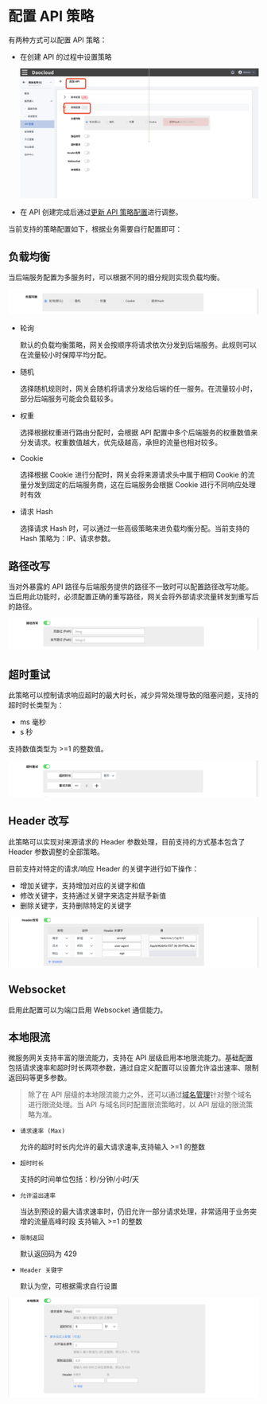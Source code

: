 # 配置 API 策略

有两种方式可以配置 API 策略：

- 在创建 API 的过程中设置策略

    ![创建中配置策略](imgs/api-policy/config-during-create.png)

- 在 API 创建完成后通过[更新 API 策略配置](manage-api.md#更新-api)进行调整。

当前支持的策略配置如下，根据业务需要自行配置即可：

## 负载均衡

当后端服务配置为多服务时，可以根据不同的细分规则实现负载均衡。

![负载均衡](imgs/api-policy/load-balancer.png)

- 轮询
  
    默认的负载均衡策略，网关会按顺序将请求依次分发到后端服务。此规则可以在流量较小时保障平均分配。

- 随机
  
    选择随机规则时，网关会随机将请求分发给后端的任一服务。在流量较小时，部分后端服务可能会负载较多。

- 权重
  
    选择根据权重进行路由分配时，会根据 API 配置中多个后端服务的权重数值来分发请求。权重数值越大，优先级越高，承担的流量也相对较多。

- Cookie
  
    选择根据 Cookie 进行分配时，网关会将来源请求头中属于相同 Cookie 的流量分发到固定的后端服务商，这在后端服务会根据 Cookie 进行不同响应处理时有效

- 请求 Hash
  
  选择请求 Hash 时，可以通过一些高级策略来进负载均衡分配。当前支持的 Hash 策略为：IP、请求参数。

## 路径改写

当对外暴露的 API 路径与后端服务提供的路径不一致时可以配置路径改写功能。当启用此功能时，必须配置正确的重写路径，网关会将外部请求流量转发到重写后的路径。

![路径该写](imgs/api-policy/path-rewrite.png)

## 超时重试

此策略可以控制请求响应超时的最大时长，减少异常处理导致的阻塞问题，支持的超时时长类型为：

- ms 毫秒
- s 秒

支持数值类型为 >=1 的整数值。

![超时重试](imgs/api-policy/timeout-retry.png)

## Header 改写

此策略可以实现对来源请求的 Header 参数处理，目前支持的方式基本包含了 Header 参数调整的全部策略。

目前支持对特定的请求/响应 Header 的关键字进行如下操作：
  
- 增加关键字，支持增加对应的关键字和值
- 修改关键字，支持通过关键字来选定并赋予新值
- 删除关键字，支持删除特定的关键字

![header 改写](imgs/api-policy/header-rewrite.png)

## Websocket

启用此配置可以为端口启用 Websocket 通信能力。

## 本地限流

微服务网关支持丰富的限流能力，支持在 API 层级启用本地限流能力。基础配置包括请求速率和超时时长两项参数，通过自定义配置可以设置允许溢出速率、限制返回码等更多参数。

>除了在 API 层级的本地限流能力之外，还可以通过[域名管理](../domain/manage-domain.md)针对整个域名进行限流处理。当 API 与域名同时配置限流策略时，以 API 层级的限流策略为准。

- `请求速率 (Max)`

    允许的超时时长内允许的最大请求速率,支持输入 >=1 的整数
  
- `超时时长`

    支持的时间单位包括：秒/分钟/小时/天

- `允许溢出速率`
  
    当达到预设的最大请求速率时，仍旧允许一部分请求处理，非常适用于业务突增的流量高峰时段
    支持输入 >=1 的整数

- `限制返回`
  
    默认返回码为 429

- `Header 关键字`

    默认为空，可根据需求自行设置

![本地限流](imgs/api-policy/rate-limit.png)
